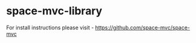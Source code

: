 # space-mvc-library

For install instructions please visit - https://github.com/space-mvc/space-mvc
